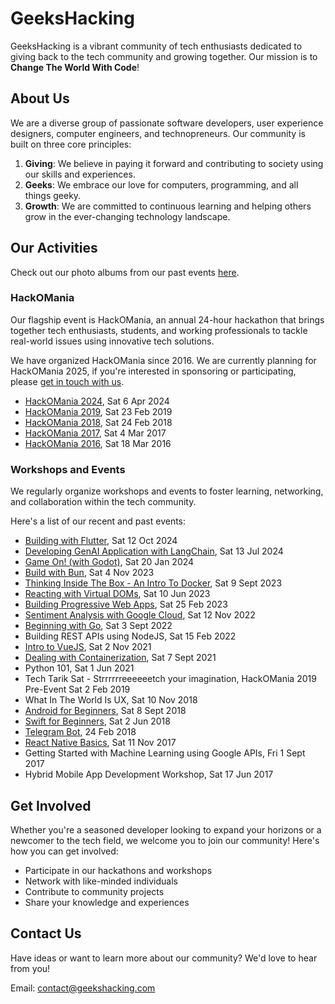 # GeeksHacking

GeeksHacking is a vibrant community of tech enthusiasts dedicated to giving back to the tech community and growing together. Our mission is to **Change The World With Code**!

## About Us

We are a diverse group of passionate software developers, user experience designers, computer engineers, and technopreneurs. Our community is built on three core principles:

1. **Giving**: We believe in paying it forward and contributing to society using our skills and experiences.
2. **Geeks**: We embrace our love for computers, programming, and all things geeky.
3. **Growth**: We are committed to continuous learning and helping others grow in the ever-changing technology landscape.

## Our Activities

Check out our photo albums from our past events [here](https://www.facebook.com/groups/198416867192349/media/albums).

### HackOMania

Our flagship event is HackOMania, an annual 24-hour hackathon that brings together tech enthusiasts, students, and working professionals to tackle real-world issues using innovative tech solutions.

We have organized HackOMania since 2016. We are currently planning for HackOMania 2025, if you're interested in sponsoring or participating, please [get in touch with us](#contact-us).

- [HackOMania 2024](https://hackomania2024.geekshacking.com/), Sat 6 Apr 2024
- [HackOMania 2019](https://hackomania2019.geekshacking.com/), Sat 23 Feb 2019
- [HackOMania 2018](https://hackomania2018.geekshacking.com/), Sat 24 Feb 2018
- [HackOMania 2017](https://www.facebook.com/media/set/?set=oa.397402217293812&type=3), Sat 4 Mar 2017
- [HackOMania 2016](https://www.facebook.com/media/set/?set=oa.206132056420830&type=3), Sat 18 Mar 2016

### Workshops and Events

We regularly organize workshops and events to foster learning, networking, and collaboration within the tech community.

Here's a list of our recent and past events:

- [Building with Flutter](https://github.com/GeeksHacking/flutter-ios-calculator), Sat 12 Oct 2024
- [Developing GenAI Application with LangChain](https://github.com/GeeksHacking/GenAI-workshop), Sat 13 Jul 2024
- [Game On! (with Godot)](https://github.com/GeeksHacking/godot_workshop_jan2024), Sat 20 Jan 2024
- [Build with Bun](https://github.com/GeeksHacking/geekshacking-bun-workshop), Sat 4 Nov 2023
- [Thinking Inside The Box - An Intro To Docker](https://github.com/GeeksHacking/docker-workshop-2023), Sat 9 Sept 2023
- [Reacting with Virtual DOMs](https://github.com/GeeksHacking/Next-Workshop-App), Sat 10 Jun 2023
- [Building Progressive Web Apps](https://github.com/GeeksHacking/Progressive-Web-App-Workshop), Sat 25 Feb 2023
- [Sentiment Analysis with Google Cloud](https://github.com/GeeksHacking/sentiment-analysis), Sat 12 Nov 2022
- [Beginning with Go](https://github.com/GeeksHacking/go-workshop), Sat 3 Sept 2022
- Building REST APIs using NodeJS, Sat 15 Feb 2022
- [Intro to VueJS](https://github.com/GeeksHacking/vuejs-workshop), Sat 2 Nov 2021
- [Dealing with Containerization](https://github.com/GeeksHacking/docker-workshop), Sat 7 Sept 2021
- Python 101, Sat 1 Jun 2021
- Tech Tarik Sat - Strrrrrreeeeeetch your imagination, HackOMania 2019 Pre-Event Sat 2 Feb 2019
- What In The World Is UX, Sat 10 Nov 2018
- [Android for Beginners](https://github.com/GeeksHacking/android-workshop), Sat 8 Sept 2018
- [Swift for Beginners](https://github.com/GeeksHacking/swift-for-beginners), Sat 2 Jun 2018
- [Telegram Bot](https://github.com/GeeksHacking/telegram-bot-workshop), 24 Feb 2018
- [React Native Basics](https://github.com/GeeksHacking/react-native-workshop), Sat 11 Nov 2017
- Getting Started with Machine Learning using Google APIs, Fri 1 Sept 2017
- Hybrid Mobile App Development Workshop, Sat 17 Jun 2017

## Get Involved

Whether you're a seasoned developer looking to expand your horizons or a newcomer to the tech field, we welcome you to join our community! Here's how you can get involved:

- Participate in our hackathons and workshops
- Network with like-minded individuals
- Contribute to community projects
- Share your knowledge and experiences

## Contact Us

Have ideas or want to learn more about our community? We'd love to hear from you!

Email: [contact@geekshacking.com](mailto:contact@geekshacking.com)
